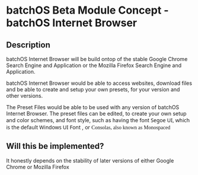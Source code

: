 <h1>batchOS Beta Module Concept - batchOS Internet Browser</h1>


<h2 id=desc> Description </h2>
batchOS Internet Browser will be build ontop of the stable Google Chrome Search Engine and Application or the Mozilla Firefox
Search Engine and Application.

batchOS Internet Browser would be able to access websites, download files and be able to create
and setup your own presets, for your version and other versions.

The Preset Files would be able to be used with any version of batchOS Internet Browser.
The preset files can be edited, to create your own setup and color schemes, and font style, such as
having the font <font face="Segoe UI"> Segoe UI, which is the default Windows UI Font </font>, or
<font face="Consolas"> Consolas, also known as Monospaced</font>


<h2> Will this be implemented? </h2>

It honestly depends on the stability of later versions of either Google Chrome or Mozilla Firefox
